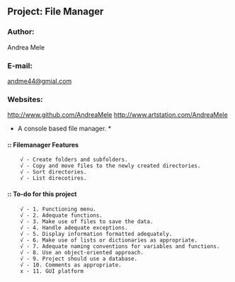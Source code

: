 ## Project: File Manager

### Author:
Andrea Mele

### E-mail:
andme44@gmial.com

### Websites:
http://www.github.com/AndreaMele
http://www.artstation.com/AndreaMele


* A console based file manager. *

#### :: Filemanager Features
```
    √ - Create folders and subfolders.
    √ - Copy and move files to the newly created directories.
    √ - Sort directories.
    √ - List direcotires.
```
#### :: To-do for this project
```
    √ - 1. Functioning menu.
    √ - 2. Adequate functions.
    √ - 3. Make use of files to save the data.
    √ - 4. Handle adequate exceptions.
    √ - 5. Display information formatted adequately.
    √ - 6. Make use of lists or dictionaries as appropriate.
    √ - 7. Adequate naming conventions for variables and functions.
    √ - 8. Use an object-oriented approach.
    √ - 9. Project should use a database.
    √ - 10. Comments as appropriate.
    x - 11. GUI platform
```
